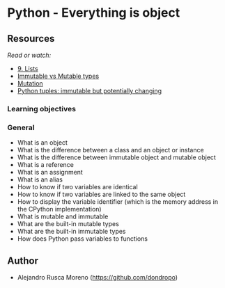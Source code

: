 # Python - Everything is object

## Resources
_Read or watch:_
* [9. Lists](http://www.openbookproject.net/thinkcs/python/english2e/ch09.html#objects-and-values)
* [Immutable vs Mutable types](https://stackoverflow.com/questions/8056130/immutable-vs-mutable-types)
* [Mutation](http://composingprograms.com/pages/24-mutable-data.html#sequence-objects)
* [Python tuples: immutable but potentially changing](http://radar.oreilly.com/2014/10/python-tuples-immutable-but-potentially-changing.html)

### Learning objectives
### General

* What is an object
* What is the difference between a class and an object or instance
* What is the difference between immutable object and mutable object
* What is a reference
* What is an assignment
* What is an alias
* How to know if two variables are identical
* How to know if two variables are linked to the same object
* How to display the variable identifier (which is the memory address in the CPython implementation)
* What is mutable and immutable
* What are the built-in mutable types
* What are the built-in immutable types
* How does Python pass variables to functions

## Author
* Alejandro Rusca Moreno (https://github.com/dondropo)